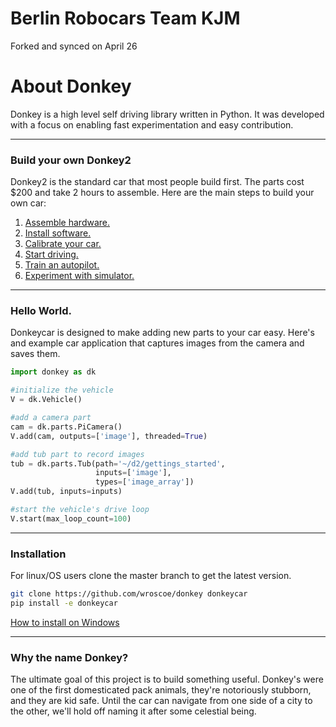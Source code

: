 # Berlin Robocars Team KJM
Forked and synced on April 26



# About Donkey

Donkey is a high level self driving library written in Python. It was 
developed with a focus on enabling fast experimentation and easy contribution.

---------

### Build your own Donkey2

Donkey2 is the standard car that most people build first. The parts cost $200
and take 2 hours to assemble. Here are the main steps to build your own car: 

1. [Assemble hardware.](guide/build_hardware.md)
2. [Install software.](guide/install_software.md)
3. [Calibrate your car.](guide/calibrate.md)
4. [Start driving.](guide/get_driving.md) 
5. [Train an autopilot.](guide/train_autopilot.md) 
6. [Experiment with simulator.](guide/simulator.md) 

---------------



### Hello World. 

Donkeycar is designed to make adding new parts to your car easy. Here's and 
example car application that captures images from the camera and saves them.

```python
import donkey as dk

#initialize the vehicle
V = dk.Vehicle()

#add a camera part
cam = dk.parts.PiCamera()
V.add(cam, outputs=['image'], threaded=True)

#add tub part to record images
tub = dk.parts.Tub(path='~/d2/gettings_started', 
                   inputs=['image'], 
                   types=['image_array'])
V.add(tub, inputs=inputs)

#start the vehicle's drive loop
V.start(max_loop_count=100)
```
----------------

### Installation

For linux/OS users clone the master branch to get the latest version.
```bash
git clone https://github.com/wroscoe/donkey donkeycar
pip install -e donkeycar
```

[How to install on Windows](guide/install_software.md)

-----------------------

### Why the name Donkey?

The ultimate goal of this project is to build something useful. Donkey's were
one of the first domesticated pack animals, they're notoriously stubborn, and 
they are kid safe. Until the car can navigate from one side of a city to the 
other, we'll hold off naming it after some celestial being.
